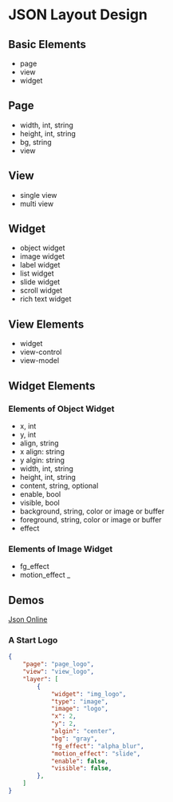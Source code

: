 
# JSON Layout Design

## Basic Elements

- page
- view
- widget

## Page

- width, int, string
- height, int, string
- bg, string
- view

## View

- single view
- multi view


## Widget

- object widget
- image widget
- label widget
- list widget
- slide widget
- scroll widget
- rich text widget


## View Elements

- widget
- view-control
- view-model

## Widget Elements

### Elements of Object Widget

- x, int
- y, int
- align, string
- x align: string
- y algin: string
- width, int, string
- height, int, string
- content, string, optional
- enable, bool
- visible, bool
- background, string, color or image or buffer
- foreground, string, color or image or buffer
- effect

### Elements of Image Widget

- fg_effect
- motion_effect
_

## Demos

[Json Online](https://jsononline.net/json-checker)

### A Start Logo

```json
{
	"page": "page_logo",
	"view": "view_logo",
	"layer": [
		{
      		"widget": "img_logo",
      		"type": "image",
      		"image": "logo",
      		"x": 2,
      		"y": 2,
      		"algin": "center",
      		"bg": "gray",
      		"fg_effect": "alpha_blur",
      		"motion_effect": "slide",
      		"enable": false,
      		"visible": false,
    	},
  	]
}
```

















